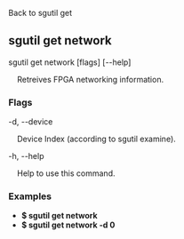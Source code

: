 Back to sgutil get


## sgutil get network

sgutil get network [flags] [--help]

  &nbsp; &nbsp; Retreives FPGA networking information. 


### Flags
-d, --device 

  &nbsp; &nbsp; Device Index (according to sgutil examine).


-h, --help 

  &nbsp; &nbsp; Help to use this command.


### Examples
* **$ sgutil get network**
* **$ sgutil get network -d 0**
